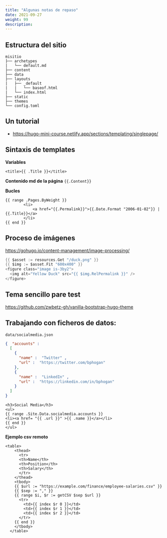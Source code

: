 ```yaml
---
title: "Algunas notas de repaso"
date: 2021-09-27
weight: 99
description:
---
```


## Estructura del sitio

```
misitio
├── archetypes
|   └── default.md
├── content
├── data
├── layouts
|   ├── _default
|   |   └── baseof.html
|   └── index.html
├── static
├── themes
└── config.toml
```

## Un tutorial

- https://hugo-mini-course.netlify.app/sections/templating/singlepage/

## Sintaxis de templates

**Variables**

```go-html-template
<title>{{ .Title }}</title>
```

**Contenido md de la página**
`{{.Content}}`

**Bucles**

```go-html-template
{{ range .Pages.ByWeight }}
        <li>
            <a href="{{.Permalink}}">{{.Date.Format "2006-01-02"}} | {{.Title}}</a>
        </li>
{{ end }}

```

## Proceso de imágenes

https://gohugo.io/content-management/image-processing/

```go
{{ $asset := resources.Get "/duck.png" }}
{{ $img := $asset.Fit "600x400" }}
<figure class="image is-3by2">
  <img alt="Yellow Duck" src="{{ $img.RelPermalink }}" />
</figure>
```

## Tema sencillo pare test

https://github.com/zwbetz-gh/vanilla-bootstrap-hugo-theme

## Trabajando con ficheros de datos:

`data/socialmedia.json`

```json
{ ​ "accounts"​ :
  [
    {
      "name"​ : ​ "Twitter"​ ,
      "url"​ : ​ "https://twitter.com/bphogan"
    },
    {
      "name"​ : ​ "LinkedIn"​ ,
      "url"​ : ​ "https://linkedin.com/in/bphogan"
    }
  ]
}
```


```go-html-template
<h3>Social Media</h3>
<ul>
{{ range .Site.Data.socialmedia.accounts }}
<li><a href=​ "{{ .url }}"​ >{{ .name }}</a></li>
{{ end }}
</ul>
```

**Ejemplo csv remoto**
```go-html-template
<table>
    <thead>
      <tr>
      <th>Name</th>
      <th>Position</th>
      <th>Salary</th>
      </tr>
    </thead>
    <tbody>
    {{ $url := "https://example.com/finance/employee-salaries.csv" }}
    {{ $sep := "," }}
    {{ range $i, $r := getCSV $sep $url }}
      <tr>
        <td>{{ index $r 0 }}</td>
        <td>{{ index $r 1 }}</td>
        <td>{{ index $r 2 }}</td>
      </tr>
    {{ end }}
    </tbody>
  </table>
  ```